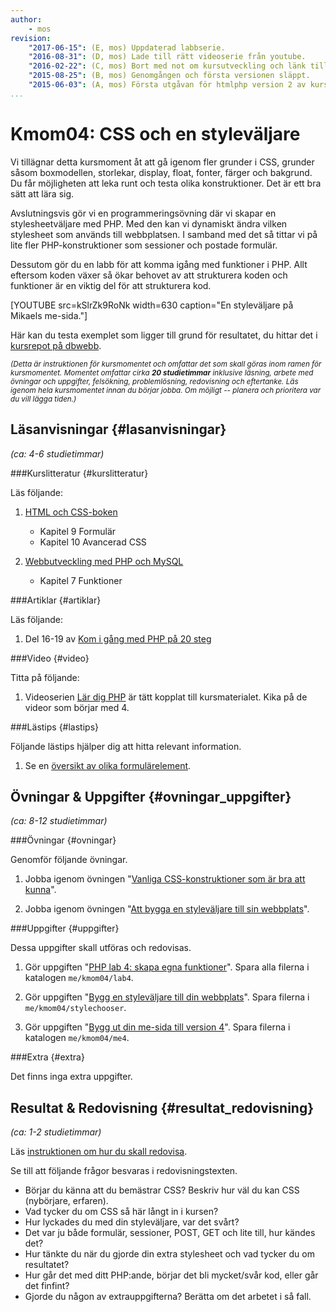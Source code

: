 ```yaml
---
author:
    - mos
revision:
    "2017-06-15": (E, mos) Uppdaterad labbserie.
    "2016-08-31": (D, mos) Lade till rätt videoserie från youtube.
    "2016-02-22": (C, mos) Bort med not om kursutveckling och länk till version 1.
    "2015-08-25": (B, mos) Genomgången och första versionen släppt.
    "2015-06-03": (A, mos) Första utgåvan för htmlphp version 2 av kursen.
...
```

Kmom04: CSS och en styleväljare
==================================

Vi tillägnar detta kursmoment åt att gå igenom fler grunder i CSS, grunder såsom boxmodellen, storlekar, display, float, fonter, färger och bakgrund. Du får möjligheten att leka runt och testa olika konstruktioner. Det är ett bra sätt att lära sig.

Avslutningsvis gör vi en programmeringsövning där vi skapar en stylesheetväljare med PHP. Med den kan vi dynamiskt ändra vilken stylesheet som används till webbplatsen. I samband med det så tittar vi på lite fler PHP-konstruktioner som sessioner och postade formulär.

Dessutom gör du en labb för att komma igång med funktioner i PHP. Allt eftersom koden växer så ökar behovet av att strukturera koden och funktioner är en viktig del för att strukturera kod.

<!--more-->

[YOUTUBE src=kSlrZk9RoNk width=630 caption="En styleväljare på Mikaels me-sida."]

Här kan du testa exemplet som ligger till grund för resultatet, du hittar det i [kursrepot på dbwebb](/repo/htmlphp/example/stylechooser).

<small><i>(Detta är instruktionen för kursmomentet och omfattar det som skall göras inom ramen för kursmomentet. Momentet omfattar cirka **20 studietimmar** inklusive läsning, arbete med övningar och uppgifter, felsökning, problemlösning, redovisning och eftertanke. Läs igenom hela kursmomentet innan du börjar jobba. Om möjligt -- planera och prioritera var du vill lägga tiden.)</i></small>



Läsanvisningar  {#lasanvisningar}
---------------------------------

*(ca: 4-6 studietimmar)*


###Kurslitteratur  {#kurslitteratur}

Läs följande:

1. [HTML och CSS-boken](kunskap/boken-html-och-css-boken)
    * Kapitel 9 Formulär
    * Kapitel 10 Avancerad CSS

2. [Webbutveckling med PHP och MySQL](kunskap/boken-webbutveckling-med-php-och-mysql)
    * Kapitel 7 Funktioner



###Artiklar {#artiklar}

Läs följande:

1. Del 16-19 av [Kom i gång med PHP på 20 steg](kunskap/kom-i-gang-med-php-pa-20-steg)



###Video  {#video}

Titta på följande:

1. Videoserien [Lär dig PHP](https://www.youtube.com/playlist?list=PLKtP9l5q3ce_U0j3HFq9pTVWvr-YQvy0B) är tätt kopplat till kursmaterialet. Kika på de videor som börjar med 4.



###Lästips {#lastips}

Följande lästips hjälper dig att hitta relevant information.

1. Se en [översikt av olika formulärelement](forms/).



Övningar & Uppgifter  {#ovningar_uppgifter}
-------------------------------------------

*(ca: 8-12 studietimmar)*



###Övningar {#ovningar}

Genomför följande övningar.

1. Jobba igenom övningen "[Vanliga CSS-konstruktioner som är bra att kunna](kunskap/vanliga-css-konstruktioner-som-ar-bra-att-kunna)".

1. Jobba igenom övningen "[Att bygga en styleväljare till sin webbplats](kunskap/att-bygga-en-stylevaljare-till-sin-webbplats)".

<!--
TODO
* Artikel om funktioner, scope? Använd labben för att träna.
-->



###Uppgifter {#uppgifter}

Dessa uppgifter skall utföras och redovisas.

1. Gör uppgiften "[PHP lab 4: skapa egna funktioner](uppgift/php-lab4-skapa-egna-funktioner)". Spara alla filerna i katalogen `me/kmom04/lab4`.

1. Gör uppgiften "[Bygg en styleväljare till din webbplats](uppgift/bygg-en-stylevaljare-till-din-webbplats)". Spara filerna i `me/kmom04/stylechooser`.

1. Gör uppgiften "[Bygg ut din me-sida till version 4](uppgift/bygg-ut-din-me-sida-till-version-4)". Spara filerna i katalogen `me/kmom04/me4`.



###Extra {#extra}

Det finns inga extra uppgifter.



Resultat & Redovisning  {#resultat_redovisning}
-----------------------------------------------

*(ca: 1-2 studietimmar)*

Läs [instruktionen om hur du skall redovisa](./../redovisa).

Se till att följande frågor besvaras i redovisningstexten.

* Börjar du känna att du bemästrar CSS? Beskriv hur väl du kan CSS (nybörjare, erfaren).
* Vad tycker du om CSS så här långt in i kursen?
* Hur lyckades du med din styleväljare, var det svårt? 
* Det var ju både formulär, sessioner, POST, GET och lite till, hur kändes det? 
* Hur tänkte du när du gjorde din extra stylesheet och vad tycker du om resultatet?
* Hur går det med ditt PHP:ande, börjar det bli mycket/svår kod, eller går det finfint?
* Gjorde du någon av extrauppgifterna? Berätta om det arbetet i så fall.
